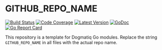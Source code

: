 # GITHUB_REPO_NAME

[![Build Status](http://img.shields.io/travis/com/dogmatiq/GITHUB_REPO_NAME/master.svg)](https://travis-ci.com/dogmatiq/GITHUB_REPO_NAME)
[![Code Coverage](https://img.shields.io/codecov/c/github/dogmatiq/GITHUB_REPO_NAME/master.svg)](https://codecov.io/github/dogmatiq/GITHUB_REPO_NAME)
[![Latest Version](https://img.shields.io/github/tag/dogmatiq/GITHUB_REPO_NAME.svg?label=semver)](https://semver.org)
[![GoDoc](https://godoc.org/github.com/dogmatiq/GITHUB_REPO_NAME?status.svg)](https://godoc.org/github.com/dogmatiq/GITHUB_REPO_NAME)
[![Go Report Card](https://goreportcard.com/badge/github.com/dogmatiq/GITHUB_REPO_NAME)](https://goreportcard.com/report/github.com/dogmatiq/GITHUB_REPO_NAME)

This repository is a template for Dogmatiq Go modules. Replace the string
`GITHUB_REPO_NAME` in all files with the actual repo name.
